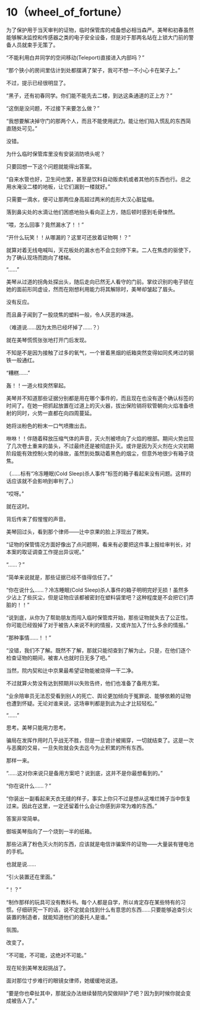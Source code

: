 # 10（wheel_of_fortune）

为了保护用于当天审判的证物，临时保管库的戒备想必相当森严。美琴和初春虽然能够解决监控和传感器之类的电子安全设备，但是对于那两名站在上锁大门前的警备人员就束手无策了。

“不能利用白井同学的空间移动(Teleport)直接进入内部吗？”

“那个狭小的房间里估计到处都摆满了架子，我可不想一不小心卡在架子上。”

不过，提示已经很明显了。

 “黑子，还有初春同学。你们能不能先去二楼，到达这条通道的正上方？”

“这倒是没问题，不过接下来要怎么做？”

“我想要解决掉守门的那两个人，而且不能使用武力。能让他们陷入慌乱的东西简直随处可见。”

没错。

为什么临时保管库里没有安装消防喷头呢？

只要回想一下这个问题就能得出答案。


“自来水管也好，卫生间也罢，甚至是饮料自动贩卖机或者其他的东西也行。总之用水淹没二楼的地板，让它们漏到一楼就好。”

 

只需要一滴水，便可让那两位身高超过两米的彪形大汉心脏猛缩。

落到鼻尖处的水滴让他们困惑地抬头看向正上方，随后顿时感到毛骨悚然。

“喂，怎么回事？竟然漏水了！！”

“开什么玩笑！！从哪漏的？这里可还放着证物啊！？”

就算对着无线电喊叫，天花板处的漏水也不会立刻停下来。二人在焦虑的驱使下，为了确认现场而跑向了楼梯。

“……”

美琴从过道的拐角处探出头，随后走向已然无人看守的门前。掌纹识别的电子锁在她的面前形同虚设，然而在刚想利用能力将其解除时，美琴却皱起了眉头。

没有反应。

而且鼻子闻到了一股烧焦的塑料一般，令人厌恶的味道。

（难道说……因为太热已经坏掉了……？）

就在美琴慌慌张张地打开门后发现。

不知是不是因为接触了过多的氧气，一个冒着黑烟的纸箱突然变得如同炙烤过的钢铁一般通红。

“糟糕……”

轰！！一道火柱突然窜起。

美琴并不知道那些证据分别都是用在哪个事件的，而且现在也没有逐个确认标签的时间了。在她一把抓起放置在过道上的灭火器，拔出保险销将软管朝向火焰准备喷射的同时，火势一直都在向四周蔓延。

她将淡粉色的粉末一口气喷撒出去。

咻咻！！伴随着释放压缩气体的声音，灭火剂被喷向了火焰的根部。期间火势出现了几次卷土重来的苗头，不过最终还是被彻底扑灭。或许是因为灭火剂在火灾初期阶段能有效控制火势的缘故，虽然到处飘动着黑色的烟尘，但意外地很少有箱子烧焦。

（……标有“冷冻睡眠(Cold Sleep)杀人事件”标签的箱子看起来没有问题。这样的话应该就不会影响到审判了。）

“哎呀。”

就在这时。

背后传来了假惺惺的声音。

美琴回过头，看到那个律师——辻中京果的脸上浮现出了微笑。

“证物的保管情况方面好像出了点问题啊，看来有必要把这件事上报给审判长，对本案的取证调查工作提出异议呢。”

“……？”

“简单来说就是，那些证据已经不值得信任了。”

“你在说什么……？冷冻睡眠(Cold Sleep)杀人事件的箱子明明完好无损！虽然多少沾上了些灰尘，但是证物应该都被密封在塑料袋里吧？这种程度是不会把它们弄脏的！！”

“说到底，从你为了帮助朋友而闯入临时保管库开始，那些证物就失去了公正性。你可能已经毁掉了对于被告人来说不利的情报，又或许加入了什么多余的情报。”

“那种事情……！！”

“没错，我们不了解。既然不了解，那就只能彻查到了解为止。只是，在他们逐个检查证物的期间，被害人也就时日无多了吧。”

当然，院内契和辻中京果最希望证物能被烧得一干二净。

不过就算火势没有达到预期并以失败告终，他们也准备了备用方案。

“业余陪审员无法忍受看到别人的死亡、舆论更加倾向于冤罪说、能够依赖的证物也遭到怀疑。无论对谁来说，这场审判都是到此为止才比较轻松。”

“……”

思考。美琴只能用力思考。

骗局在发挥作用时几乎战无不胜，但是一旦诡计被揭穿，一切就结束了。这是一次与恶魔的交易，一旦失败就会失去迄今为止积累的所有东西。

那样一来。

“……这对你来说只是备用方案吧？说到底，这并不是你最想看到的。”

“你在说什么……？”

“你装出一副看起来天衣无缝的样子，事实上你只不过是想从这堆烂摊子当中恢复过来。因此在这里，一定还留着什么会让你感到非常为难的东西。”

答案非常简单。

御坂美琴指向了一个烧到一半的纸箱。

那些沾满了粉色灭火剂的东西，应该就是电信诈骗案件的证物——大量装有锂电池的手机。

也就是说……

“引火装置还在里面。”

“！？”

“制作那样的玩具可没有教科书。每个人都是自学，所以肯定存在某些特有的习惯。仔细研究一下的话，说不定就会找到什么有意思的东西……只要能够追查引火装置的制造者，就能知道他们的委托人是谁。”

氛围。

改变了。

“不可能，不可能，这绝对不可能。”

现在轮到美琴发起挑战了。

面对那位寸步难行的眼镜女律师，她缓缓地说道。
 
“要是你也牵扯其中，那就没办法继续替院内契做辩护了吧？因为到时候你就会变成被告人了。” 
